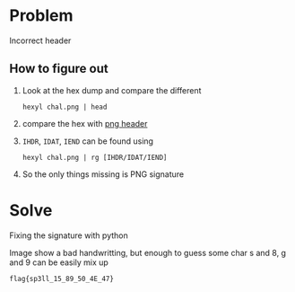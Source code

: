 # Problem
Incorrect header

## How to figure out
1. Look at the hex dump and compare the different
   
   `hexyl chal.png | head`
2. compare the hex with [png header](https://en.wikipedia.org/wiki/PNG#Examples)
3. `IHDR`, `IDAT`, `IEND` can be found using

   `hexyl chal.png | rg [IHDR/IDAT/IEND]`
5. So the only things missing is PNG signature

# Solve
Fixing the signature with python

Image show a bad handwritting, but enough to guess some char
s and 8, g and 9 can be easily mix up

`flag{sp3ll_15_89_50_4E_47}`

